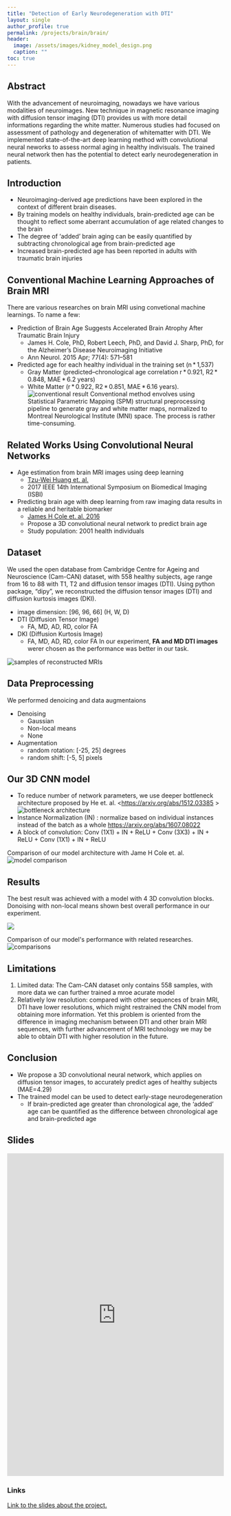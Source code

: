 ```yaml
---
title: "Detection of Early Neurodegeneration with DTI"
layout: single
author_profile: true
permalink: /projects/brain/brain/
header:
  image: /assets/images/kidney_model_design.png
  caption: ""
toc: true
---
```


## Abstract
With the advancement of neuroimaging, nowadays we have various modalities of neuroimages. New technique in magnetic resonance imaging with diffusion tensor imaging (DTI) provides us with more detail informations regarding the white matter. Numerous studies had focused on assessment of pathology and degeneration of whitematter with DTI. 
We implemented state-of-the-art deep learning method with convolutional neural neworks to assess normal aging in healthy indivisuals. The trained neural network then has the potential to detect early neurodegeneration in patients.

## Introduction
- Neuroimaging-derived age predictions have been explored in the context of different brain diseases. 
- By training models on healthy individuals, brain-predicted age can be thought to reflect some aberrant accumulation of age related changes to the brain
- The degree of ‘added’ brain aging can be easily quantified by subtracting chronological age from brain-predicted age
- Increased brain-predicted age has been reported in adults with traumatic brain injuries

## Conventional Machine Learning Approaches of Brain MRI
There are various researches on brain MRI using convetional machine learnings. To name a few:
- Prediction of Brain Age Suggests Accelerated Brain Atrophy After Traumatic Brain Injury
   - James H. Cole, PhD, Robert Leech, PhD, and David J. Sharp, PhD, for the Alzheimer’s Disease Neuroimaging Initiative
   - Ann Neurol. 2015 Apr; 77(4): 571–581
- Predicted age for each healthy individual in the training set (n * 1,537)
   - Gray Matter (predicted–chronological age correlation r * 0.921, R2 * 0.848, MAE * 6.2 years)
   - White Matter (r * 0.922, R2 * 0.851, MAE * 6.16 years).
![conventional result](/assets/images/neuro/conventional.png)
Conventional method envolves using Statistical Parametric Mapping (SPM) structural preprocessing pipeline to generate gray and white matter maps, normalized to Montreal Neurological Institute (MNI) space. The process is rather time-consuming.

## Related Works Using Convolutional Neural Networks
- Age estimation from brain MRI images using deep learning
   - [Tzu-Wei Huang et. al.](http://www.cs.nthu.edu.tw/~htchen/aemri/aemri.pdf)
   - 2017 IEEE 14th International Symposium on Biomedical Imaging (ISBI)
- Predicting brain age with deep learning from raw imaging data results in a reliable and heritable biomarker
   - [James H Cole et. al. 2016](https://arxiv.org/abs/1612.02572)
   - Propose a 3D convolutional neural network to predict brain age
   - Study population: 2001 health individuals

## Dataset
We used the open database from Cambridge Centre for Ageing and Neuroscience (Cam-CAN) dataset, with 558 healthy subjects, age range from 16 to 88 with T1, T2 and diffusion tensor images (DTI).
Using python package, “dipy”, we reconstructed the diffusion tensor images (DTI) and diffusion kurtosis images (DKI).
- image dimension: [96, 96, 66] (H, W, D)
- DTI (Diffusion Tensor Image)
   - FA, MD, AD, RD, color FA
- DKI (Diffusion Kurtosis Image)
   - FA, MD, AD, RD, color FA
In our experiment, **FA and MD DTI images** werer chosen as the performance was better in our task.

![samples of reconstructed MRIs](/assets/images/neuro/dti_dki.png)

## Data Preprocessing
We performed denoicing and data augmentaions
- Denoising
   - Gaussian 
   - Non-local means
   - None
- Augmentation
   - random rotation: [-25, 25] degrees
   - random shift: [-5, 5] pixels

## Our 3D CNN model
- To reduce number of network parameters, we use deeper bottleneck architecture proposed by He et. al. <https://arxiv.org/abs/1512.03385 >
![bottleneck architecture](/assets/images/neuro/structure.png)
 - Instance Normalization (IN) : normalize based on individual instances instead of the batch as a whole <https://arxiv.org/abs/1607.08022>
 - A block of convolution: Conv (1X1) + IN + ReLU + Conv (3X3) + IN + ReLU + Conv (1X1) + IN + ReLU 

Comparison of our model architecture with Jame H Cole et. al.
![model comparison](/assets/images/neuro/result_table.png)

## Results
The best result was achieved with a model with 4 3D convolution blocks. Donoising with non-local means shown best overall performance in our experiment.

![](/assets/images/neuro/result.png)

Comparison of our model's performance with related researches.
![comparisons](/assets/images/neuro/comparison.png)


## Limitations
1. Limited data: The Cam-CAN dataset only contains 558 samples, with more data we can further trained a mroe acurate model
2. Relatively low resolution: compared with other sequences of brain MRI, DTI have lower resolutions, which might restrained the CNN model from obtaining more information. Yet this problem is oriented from the difference in imaging mechanism between DTI and other brain MRI sequences, with further advancement of MRI technology we may be able to obtain DTI with higher resolution in the future.

## Conclusion
- We propose a 3D convolutional neural network, which applies on diffusion tensor images, to accurately predict ages of healthy subjects (MAE=4.29)
- The trained model can be used to detect early-stage neurodegeneration
  - If brain-predicted age greater than chronological age, the ‘added’ age can be quantified as the difference between chronological age and brain-predicted age

## Slides

<style>
.responsive-wrap iframe{ max-width: 100%;}
</style>
<div class="responsive-wrap">
<!-- this is the embed code provided by Google -->
  <iframe src="https://docs.google.com/presentation/d/e/2PACX-1vSlZaKOw-BVhiEaacO7Bdg4FbfwhTZWaP-Qs_3lbP21Goxin1CWdMmMfh7ymsPKoAlM7zEzFPmaWVmr/embed?start=false&loop=false&delayms=3000" frameborder="0" width="960" height="749" allowfullscreen="true" mozallowfullscreen="true" webkitallowfullscreen="true"></iframe>
<!-- Google embed ends -->
</div>

### Links
[Link to the slides about the project.](https://docs.google.com/presentation/d/1EtcB3jbhp1rrAvZ4CVIkq0QPqe0TyLV0vdIxaAhGWes/edit?usp=sharing)